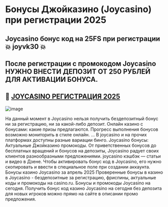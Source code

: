 # Бонусы Джойказино (Joycasino) при регистрации 2025

## Joycasino бонус код на 25FS при регистрации 💥 joyvk30 💥

## После регистрации с промокодом Joycasino НУЖНО ВНЕСТИ ДЕПОЗИТ ОТ 250 РУБЛЕЙ ДЛЯ АКТИВАЦИИ БОНУСА.

## 📌 [JOYCASINO РЕГИСТРАЦИЯ 2025](https://linksc.ru/joycasino-vip)

![image](https://github.com/user-attachments/assets/83d97f41-2b39-46c0-a789-6b2c1916b861)


На данный момент в Joycasino нельзя получить бездепозитный бонус ни за регистрацию, ни за какой-либо депозит.
Онлайн казино с бонусами: какие призы предлагаются. Прогресс выполнения бонусов возможно мониторить в стиле онлайн. ... В joycasino и на прочих платформах доступны разные вариации бингo.
Joycasino бонусы: Актуальные Джойказино промокоды.
От приветственных бонусов до бесплатных вращений и бонусов на депозиты, Joycasino радует своих клиентов разнообразными предложениями.
joycasino кэшбэк — статьи и видео в Дзене.
Чтобы активировать бонус код в Joycasino, его нужно скопировать и ввести в специальное поле при создании аккаунта.
Бонусы казино Joycasino за апрель 2025 Проверенные бонусы в казино в Joycasino - бездепозитные за регистрацию, фриспины, актуальные коды и промокоды на casino.ru.
Бонусы и промокоды Joycasino на сегодня.
Получить бонус код казино Joycasino на сегодня без депозита для новых игроков можно прямо на сайте в описании промо предложения.
